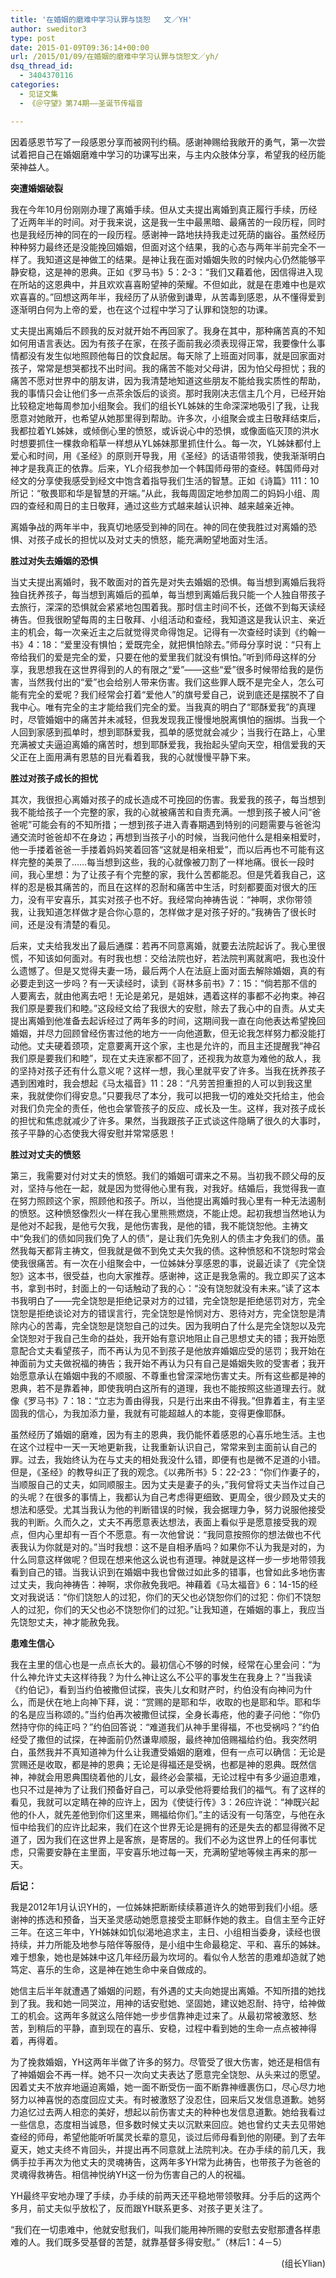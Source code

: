 ```yaml
---
title: '在婚姻的磨难中学习认罪与饶恕   文／YH'
author: sweditor3
type: post
date: 2015-01-09T09:36:14+00:00
url: /2015/01/09/在婚姻的磨难中学习认罪与饶恕文／yh/
dsq_thread_id:
  - 3404370116
categories:
  - 见证文集
  - 《＠守望》第74期——圣诞节传福音

---
```

因着感恩节写了一段感恩分享而被网刊约稿。感谢神赐给我敞开的勇气，第一次尝试着把自己在婚姻磨难中学习的功课写出来，与主内众肢体分享，希望我的经历能荣神益人。

**突遭婚姻破裂**

我在今年10月份刚刚办理了离婚手续。但从丈夫提出离婚到真正履行手续，历经了近两年半的时间。对于我来说，这是我一生中最黑暗、最痛苦的一段历程，同时也是我经历神的同在的一段历程。感谢神一路地扶持我走过死荫的幽谷。虽然经历种种努力最终还是没能挽回婚姻，但面对这个结果，我的心态与两年半前完全不一样了。我知道这是神做工的结果。是神让我在面对婚姻失败的时候内心仍然能够平静安稳，这是神的恩典。正如《罗马书》5：2-3：“我们又藉着他，因信得进入现在所站的这恩典中，并且欢欢喜喜盼望神的荣耀。不但如此，就是在患难中也是欢欢喜喜的。”回想这两年半，我经历了从骄傲到谦卑，从苦毒到感恩，从不懂得爱到逐渐明白何为上帝的爱，也在这个过程中学习了认罪和饶恕的功课。

丈夫提出离婚后不顾我的反对就开始不再回家了。我身在其中，那种痛苦真的不知如何用语言表达。因为有孩子在家，在孩子面前我必须表现得正常，我要像什么事情都没有发生似地照顾他每日的饮食起居。每天除了上班面对同事，就是回家面对孩子，常常是想哭都找不出时间。我的痛苦不能对父母讲，因为怕父母担忧；我的痛苦不愿对世界中的朋友讲，因为我清楚地知道这些朋友不能给我实质性的帮助，我的事情只会让他们多一点茶余饭后的谈资。那时我刚决志信主几个月，已经开始比较稳定地每周参加小组聚会。我们的组长YL姊妹的生命深深地吸引了我，让我愿意对她敞开，也希望从她那里得到帮助。许多次，小组聚会或主日敬拜结束后，我都拉着YL姊妹，或倾倒心里的愤怒，或诉说心中的恐惧，或像面临灭顶的洪水时想要抓住一棵救命稻草一样想从YL姊妹那里抓住什么。每一次，YL姊妹都付上爱心和时间，用《圣经》的原则开导我，用《圣经》的话语带领我，使我渐渐明白神才是我真正的依靠。后来，YL介绍我参加一个韩国师母带的查经。韩国师母对经文的分享使我感受到经文中饱含着指导我们生活的智慧。正如《诗篇》111：10所记：“敬畏耶和华是智慧的开端。”从此，我每周固定地参加周二的妈妈小组、周四的查经和周日的主日敬拜，通过这些方式越来越认识神、越来越亲近神。

离婚争战的两年半中，我真切地感受到神的同在。神的同在使我胜过对离婚的恐惧、对孩子成长的担忧以及对丈夫的愤怒，能充满盼望地面对生活。

**胜过对失去婚姻的恐惧**

当丈夫提出离婚时，我不敢面对的首先是对失去婚姻的恐惧。每当想到离婚后我将独自抚养孩子，每当想到离婚后的孤单，每当想到离婚后我只能一个人独自带孩子去旅行，深深的恐惧就会紧紧地包围着我。那时信主时间不长，还做不到每天读经祷告。但我很盼望每周的主日敬拜、小组活动和查经，我知道这是我认识主、亲近主的机会，每一次亲近主之后就觉得灵命得饱足。记得有一次查经时读到《约翰一书》4：18：“爱里没有惧怕；爱既完全，就把惧怕除去。”师母分享时说：“只有上帝给我们的爱是完全的爱，只要在他的爱里我们就没有惧怕。”听到师母这样的分享，我思想我在这世界得到的人的有限之“爱”——这些“爱”很多时候带给我的是伤害，当然我付出的“爱”也会给别人带来伤害。我们这些罪人既不是完全人，怎么可能有完全的爱呢？我们经常会打着“爱他人”的旗号爱自己，说到底还是摆脱不了自我中心。唯有完全的主才能给我们完全的爱。当我真的明白了“耶酥爱我”的真理时，尽管婚姻中的痛苦并未减轻，但我发现我正慢慢地脱离惧怕的捆绑。当我一个人回到家感到孤单时，想到耶酥爱我，孤单的感觉就会减少；当我行在路上，心里充满被丈夫逼迫离婚的痛苦时，想到耶酥爱我，我抬起头望向天空，相信爱我的天父正在上面用满有恩慈的目光看着我，我的心就慢慢平静下来。

**胜过对孩子成长的担忧**

其次，我很担心离婚对孩子的成长造成不可挽回的伤害。我爱我的孩子，每当想到我不能给孩子一个完整的家，我的心就被痛苦和自责充满。一想到孩子被人问“爸爸呢”可能会有的不知所措；一想到孩子进入青春期遇到特别的问题需要与爸爸沟通交流时爸爸却不在身边；再想到当孩子小的时候，当我问他什么是相亲相爱时，他一手搂着爸爸一手搂着妈妈笑着回答“这就是相亲相爱”，而以后再也不可能有这样完整的美景了……每当想到这些，我的心就像被刀割了一样地痛。很长一段时间，我心里想：为了让孩子有个完整的家，我什么苦都能忍。但是凭着我自己，这样的忍是极其痛苦的，而且在这样的忍耐和痛苦中生活，时刻都要面对很大的压力，没有平安喜乐，其实对孩子也不好。我经常向神祷告说：“神啊，求你带领我，让我知道怎样做才是合你心意的，怎样做才是对孩子好的。”我祷告了很长时间，还是没有清楚的看见。

后来，丈夫给我发出了最后通牒：若再不同意离婚，就要去法院起诉了。我心里很慌，不知该如何面对。有时我也想：交给法院也好，若法院判离就离吧，我也没什么遗憾了。但是又觉得夫妻一场，最后两个人在法庭上面对面去解除婚姻，真的有必要走到这一步吗？有一天读经时，读到《哥林多前书》7：15：“倘若那不信的人要离去，就由他离去吧！无论是弟兄，是姐妹，遇着这样的事都不必拘束。神召我们原是要我们和睦。”这段经文给了我很大的安慰，除去了我心中的自责。从丈夫提出离婚到他准备去起诉经过了两年多的时间，这期间我一直在向他表达希望挽回婚姻，并尽力回顾曾经伤害过他的地方一一向他道歉，但无论我怎样努力都没能打动他。丈夫硬着颈项，定意要离开这个家，主也是允许的，而且主还提醒我“神召我们原是要我们和睦”，现在丈夫连家都不回了，还视我为故意为难他的敌人，我的坚持对孩子还有什么意义呢？这样一想，我心里就平安了许多。当我在抚养孩子遇到困难时，我会想起《马太福音》11：28：“凡劳苦担重担的人可以到我这里来，我就使你们得安息。”只要我尽了本分，我可以把我一切的难处交托给主，他会对我们负完全的责任，他也会掌管孩子的反应、成长及一生。这样，我对孩子成长的担忧和焦虑就减少了许多。果然，当我跟孩子正式谈这件隐瞒了很久的大事时，孩子平静的心态使我大得安慰并常常感恩！

**胜过对丈夫的愤怒**

第三，我需要对付对丈夫的愤怒。我们的婚姻可谓来之不易。当初我不顾父母的反对，坚持与他在一起，就是因为觉得他心里有我，对我好。结婚后，我觉得我一直在努力照顾这个家，照顾他和孩子。所以，当他提出离婚时我心里有一种无法遏制的愤怒。这种愤怒像烈火一样在我心里熊熊燃烧，不能止熄。起初我想当然地认为是他对不起我，是他亏欠我，是他伤害我，是他的错，我不能饶恕他。主祷文中“免我们的债如同我们免了人的债”，是让我们先免别人的债主才免我们的债。虽然我每天都背主祷文，但我就是做不到免丈夫欠我的债。这种愤怒和不饶恕时常会使我很痛苦。有一次在小组聚会中，一位姊妹分享感恩的事，说最近读了《完全饶恕》这本书，很受益，也向大家推荐。感谢神，这正是我急需的。我立即买了这本书，拿到书时，封面上的一句话触动了我的心：“没有饶恕就没有未来。”读了这本书我明白了——完全饶恕是拒绝记录对方的过错，完全饶恕是拒绝惩罚对方，完全饶恕是拒绝谈论对方的错误言行，完全饶恕是怜悯对方、恩待对方，完全饶恕是清除内心的苦毒，完全饶恕是饶恕自己的过失。因为我明白了什么是完全饶恕以及完全饶恕对于我自己生命的益处，我开始有意识地阻止自己思想丈夫的错；我开始愿意配合丈夫看望孩子，而不再认为见不到孩子是他放弃婚姻应受的惩罚；我开始在神面前为丈夫做祝福的祷告；我开始不再认为只有自己是婚姻失败的受害者；我开始愿意承认在婚姻中我的不顺服、不尊重也曾深深地伤害丈夫。所有这些都是神的恩典，若不是靠着神，即使我明白这所有的道理，我也不能按照这些道理去行。就像《罗马书》7：18：“立志为善由得我，只是行出来由不得我。”但靠着主，有主坚固我的信心，为我加添力量，我就有可能超越人的本能，变得更像耶酥。

虽然经历了婚姻的磨难，因为有主的恩典，我仍能怀着感恩的心喜乐地生活。主也在这个过程中一天一天地更新我，让我重新认识自己，常常来到主面前认自己的罪。过去，我始终认为在与丈夫的相处我没什么错，即便有也是微不足道的小错。但是，《圣经》的教导纠正了我的观念。《以弗所书》5：22-23：“你们作妻子的，当顺服自己的丈夫，如同顺服主。因为丈夫是妻子的头，”我何曾将丈夫当作过自己的头呢？在很多的事情上，我都认为自己考虑得更细致、更周全，很少顾及丈夫的想法和感受。尤其当我认为他的判断错误的时候，我会据理力争，努力说服他接受我的判断。久而久之，丈夫不再愿意表达想法，表面上看似乎是愿意接受我的观点，但内心里却有一百个不愿意。有一次他曾说：“我同意按照你的想法做也不代表我认为你就是对的。”当时我想：这不是自相矛盾吗？如果你不认为我是对的，为什么同意这样做呢？但现在想来他这么说也有道理。神就是这样一步一步地带领我看到自己的错。当我认识到在婚姻中我也曾做过如此多的错事，也曾如此多地伤害过丈夫，我向神祷告：神啊，求你赦免我吧。神藉着《马太福音》6：14-15的经文对我说话：“你们饶恕人的过犯，你们的天父也必饶恕你们的过犯：你们不饶恕人的过犯，你们的天父也必不饶恕你们的过犯。”让我知道，在婚姻的事上，我应当先饶恕丈夫，神才能赦免我。

**患难生信心**

我在主里的信心也是一点点长大的。最初信心不够的时候，经常在心里会问：“为什么神允许丈夫这样待我？为什么神让这么不公平的事发生在我身上？”当我读《约伯记》，看到当约伯被撒但试探，丧失儿女和财产时，约伯没有向神问为什么，而是伏在地上向神下拜，说：“赏赐的是耶和华，收取的也是耶和华。耶和华的名是应当称颂的。”当约伯再次被撒但试探，全身长毒疮，他的妻子问他：“你仍然持守你的纯正吗？”约伯回答说：“难道我们从神手里得福，不也受祸吗？”约伯经受了撒但的试探，在神面前仍然谦卑顺服，最终神加倍赐福给约伯。我突然明白，虽然我并不真知道神为什么让我遭受婚姻的磨难，但有一点可以确信：无论是赏赐还是收取，都是神的恩典；无论是得福还是受祸，也都是神的恩典。既然信神，神就会用恩典围绕着他的儿女，最终必会蒙福，无论过程中有多少逼迫患难，也只不过是神为了让我们预备好自己，可以承受他将要给我们的福气。有了这样的看见，我就可以定睛在神的应许上，因为《使徒行传》3：26应许说：“神既兴起他的仆人，就先差他到你们这里来，赐福给你们。”主的话没有一句落空，与他在永恒中给我们的应许比起来，我们在这个世界无论是拥有的还是失去的都显得微不足道了，因为我们在这世界上是客旅，是寄居的。我们不必为这世界上的任何事忧虑，只需要安静在主里面，平安喜乐地过每一天，充满盼望地等候主再来的那一天。

**后记：**

我是2012年1月认识YH的，一位姊妹把断断续续慕道许久的她带到我们小组。感谢神的拣选和预备，当天圣灵感动她愿意接受主耶稣作她的救主。自信主至今正好三年。在这三年中，YH姊妹如饥似渴地追求主，主日、小组相当委身，读经也很持续，并力所能及地参与陪伴等服侍，是小组中生命最稳定、平和、喜乐的姊妹。难于想象，她也是姊妹中这几年经历最为坎坷的。看似令人愁苦的患难却造就了她笃定、喜乐的生命，这是神在她生命中亲自做成的。

她信主后半年就遭遇了婚姻的问题，有外遇的丈夫向她提出离婚。不知所措的她找到了我。我和她一同哭泣，用神的话安慰她、坚固她，建议她忍耐、持守，给神做工的机会。这两年多就这么陪伴她一步步信靠神走过来了。从最初常被激怒、愁苦，到稍后的平静，直到现在的喜乐、安稳，过程中看到她的生命一点点被神得着，再得着。

为了挽救婚姻，YH这两年半做了许多的努力。尽管受了很大伤害，她还是相信有了神婚姻会不再一样。她不只一次向丈夫表达了愿意完全饶恕、从头来过的愿望。因着丈夫不放弃地逼迫离婚，她一面不断受伤一面不断靠神缠裹伤口，尽心尽力地努力以神喜悦的态度回应丈夫。有时被激怒了没忍住，回来后又发信息道歉。她努力追忆过去两人相恋的美好，想起以前伤害丈夫的种种也发信息道歉。她给我看过一些信息，态度相当诚恳，但多数时候丈夫以沉默来回应。她也曾约丈夫去见带她查经的师母，希望他能听听属灵长辈的意见，谈过后师母看到他的刚硬。到了去年夏天，她丈夫终不肯回头，并提出再不同意就上法院判决。在办手续的前几天，我俩手拉手再次为他丈夫的灵魂祷告，这两年多YH常为此祷告，也带孩子为爸爸的灵魂得救祷告。相信神悦纳YH这一份为伤害自己的人的祝福。

YH最终平安地办理了手续，办手续的前两天还平稳地带领敬拜。分手后的这两个多月，前丈夫似乎放松了，反而跟YH联系更多、对孩子更关注了。

“我们在一切患难中，他就安慰我们，叫我们能用神所赐的安慰去安慰那遭各样患难的人。我们既多受基督的苦楚，就靠基督多得安慰。”（林后1：4－5）

<p style="text-align: right;">
  (组长Ylian)
</p>